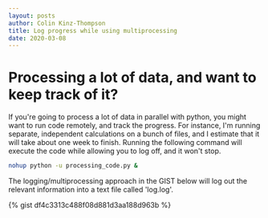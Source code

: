 ```yaml
---
layout: posts
author: Colin Kinz-Thompson
title: Log progress while using multiprocessing
date: 2020-03-08
---
```


# Processing a lot of data, and want to keep track of it?

If you're going to process a lot of data in parallel with python, you might want to run code remotely, and track the progress. For instance, I'm running separate, independent calculations on a bunch of files, and I estimate that it will take about one week to finish. Running the following command will execute the code while allowing you to log off, and it won't stop.

``` bash
nohup python -u processing_code.py &
```

The logging/multiprocessing approach in the GIST below will log out the relevant information into a text file called 'log.log'.

{% gist df4c3313c488f08d881d3aa188d963b %}
